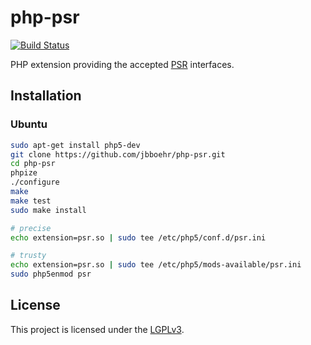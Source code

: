 
# php-psr

[![Build Status](https://travis-ci.org/jbboehr/php-psr.svg?branch=master)](https://travis-ci.org/jbboehr/php-psr)

PHP extension providing the accepted [PSR](http://www.php-fig.org/psr/) interfaces.


## Installation

### Ubuntu

```bash
sudo apt-get install php5-dev
git clone https://github.com/jbboehr/php-psr.git
cd php-psr
phpize
./configure
make
make test
sudo make install

# precise
echo extension=psr.so | sudo tee /etc/php5/conf.d/psr.ini

# trusty
echo extension=psr.so | sudo tee /etc/php5/mods-available/psr.ini
sudo php5enmod psr
```


## License

This project is licensed under the [LGPLv3](http://www.gnu.org/licenses/lgpl-3.0.txt).

